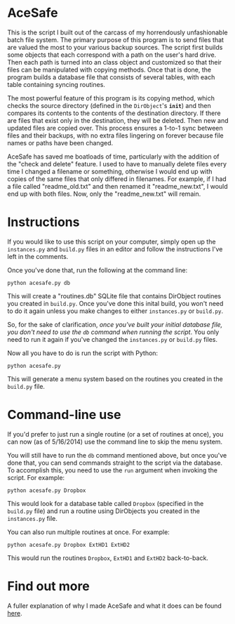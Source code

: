 # AceSafe

This is the script I built out of the carcass of my horrendously unfashionable batch file system. The primary purpose of this program is to send files that are valued the most to your various backup sources. The script first builds some objects that each correspond with a path on the user's hard drive. Then each path is turned into an class object and customized so that their files can be manipulated with copying methods. Once that is done, the program builds a database file that consists of several tables, with each table containing syncing routines.

The most powerful feature of this program is its copying method, which checks the source directory (defined in the <code>DirObject</code>'s <code>__init__</code>) and then compares its contents to the contents of the destination directory. If there are files that exist only in the destination, they will be deleted. Then new and updated files are copied over. This process ensures a 1-to-1 sync between files and their backups, with no extra files lingering on forever because file names or paths have been changed.

AceSafe has saved me boatloads of time, particularly with the addition of the "check and delete" feature. I used to have to manually delete files every time I changed a filename or something, otherwise I would end up with copies of the same files that only differed in filenames. For example, if I had a file called "readme_old.txt" and then renamed it "readme_new.txt", I would end up with both files. Now, only the "readme_new.txt" will remain.

# Instructions

If you would like to use this script on your computer, simply open up the <code>instances.py</code> and <code>build.py</code> files in an editor and follow the instructions I've left in the comments.

Once you've done that, run the following at the command line:

    python acesafe.py db

This will create a "routines.db" SQLite file that contains DirObject routines you created in <code>build.py</code>. Once you've done this inital build, you won't need to do it again unless you make changes to either <code>instances.py</code> or <code>build.py</code>.

So, for the sake of clarification, <i>once you've built your initial database file, you don't need to use the <code>db</code> command when running the script</i>. You only need to run it again if you've changed the <code>instances.py</code> or <code>build.py</code> files.

Now all you have to do is run the script with Python:

    python acesafe.py
    
This will generate a menu system based on the routines you created in the <code>build.py</code> file.
    
# Command-line use

If you'd prefer to just run a single routine (or a set of routines at once), you can now (as of 5/16/2014) use the command line to skip the menu system.

You will still have to run the <code>db</code> command mentioned above, but once you've done that, you can send commands straight to the script via the database. To accomplish this, you need to use the <code>run</code> argument when invoking the script. For example:

    python acesafe.py Dropbox
    
This would look for a database table called <code>Dropbox</code> (specified in the <code>build.py</code> file) and run a routine using DirObjects you created in the <code>instances.py</code> file.

You can also run multiple routines at once. For example:

    python acesafe.py Dropbox ExtHD1 ExtHD2
    
This would run the routines <code>Dropbox</code>, <code>ExtHD1</code> and <code>ExtHD2</code> back-to-back.

# Find out more

A fuller explanation of why I made AceSafe and what it does can be found <a href="http://www.acecodes.net/?p=72">here</a>.
